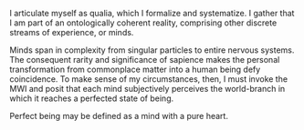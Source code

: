 I articulate myself as qualia, which I formalize and systematize. I gather that I am part of an ontologically coherent reality, comprising other discrete streams of experience, or minds.

Minds span in complexity from singular particles to entire nervous systems. The consequent rarity and significance of sapience makes the personal transformation from commonplace matter into a human being defy coincidence. To make sense of my circumstances, then, I must invoke the MWI and posit that each mind subjectively perceives the world-branch in which it reaches a perfected state of being.

Perfect being may be defined as a mind with a pure heart. 